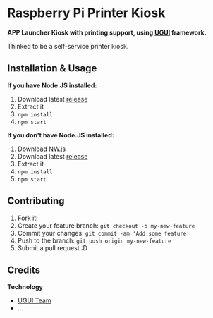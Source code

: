 # Raspberry Pi Printer Kiosk 

**APP Launcher Kiosk with printing support, using [UGUI](http://ugui.io/) framework.**

Thinked to be a self-service printer kiosk.

## Installation & Usage

**If you have Node.JS installed:**

1. Download latest [release](https://github.com/3clypse/RPI_Printer_Kiosk/releases)
2. Extract it
3. `npm install`
4. `npm start`

**If you don't have Node.JS installed:**

1. Download [NW.js](http://nwjs.io/)
2. Download latest [release](https://github.com/3clypse/RPI_Printer_Kiosk/releases)
3. Extract it
5. `npm install`
6. `npm start`

## Contributing
1. Fork it!
2. Create your feature branch: `git checkout -b my-new-feature`
3. Commit your changes: `git commit -am 'Add some feature'`
4. Push to the branch: `git push origin my-new-feature`
5. Submit a pull request :D

## Credits

**Technology**

* [UGUI Team](https://github.com/UniversalGUI/UGUI)
* ...
